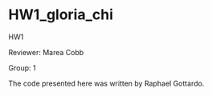 # HW1_gloria_chi
HW1

Reviewer: Marea Cobb

Group: 1

The code presented here was written by Raphael Gottardo.